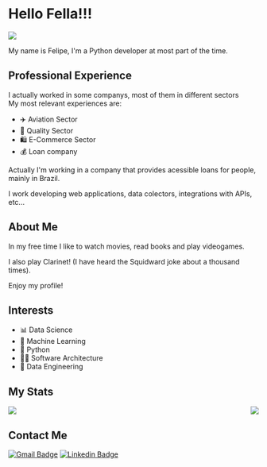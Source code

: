 # Hello Fella!!!

<img src="http://gifimage.net/wp-content/uploads/2018/04/obi-wan-hello-there-gif-8.gif">

My name is Felipe, I'm a Python developer at most part of the time.

## Professional Experience

I actually worked in some companys, most of them in different sectors           
My most relevant experiences are:                              

- ✈️ Aviation Sector
- 👷 Quality Sector
- 🛍️ E-Commerce Sector
- 💰 Loan company

Actually I'm working in a company that provides acessible loans for people, mainly in Brazil.

I work developing web applications, data colectors, integrations with APIs, etc...

## About Me
In my free time I like to watch movies, read books and play videogames.

I also play Clarinet! (I have heard the Squidward joke about a thousand times).

Enjoy my profile!

## Interests

- 📊 Data Science
- 🤖 Machine Learning
- 🐍 Python
- 🧑‍💻 Software Architecture
- 🎲 Data Engineering 

## My Stats

<img src="https://github-readme-stats.vercel.app/api/top-langs/?username=FelipeNicolettiRMario&langs_count=5&theme=synthwave"> <img align="right" src="https://github-readme-stats.vercel.app/api?username=FelipeNicolettiRMario&show_icons=true&theme=synthwave">

## Contact Me

[![Gmail Badge](https://img.shields.io/badge/-Gmail-c14438?style=flat-square&logo=Gmail&logoColor=white&link=mailto:felipenicolettirmario@gmail.com)](mailto:felipenicolettirmario@gmail.com)
[![Linkedin Badge](https://img.shields.io/badge/-LinkedIn-blue?style=flat-square&logo=Linkedin&logoColor=white&link=https://www.linkedin.com/in/https://www.linkedin.com/in/felipe-nicoletti-reis-mario-b52a0a169//)](https://www.linkedin.com/in/https://www.linkedin.com/in/felipe-nicoletti-reis-mario-b52a0a169//)



<!--
**FelipeNicolettiRMario/FelipeNicolettiRMario** is a ✨ _special_ ✨ repository because its `README.md` (this file) appears on your GitHub profile.

Here are some ideas to get you started:

- 🔭 I’m currently working on ...
- 🌱 I’m currently learning ...
- 👯 I’m looking to collaborate on ...
- 🤔 I’m looking for help with ...
- 💬 Ask me about ...
- 📫 How to reach me: ...
- 😄 Pronouns: ...
- ⚡ Fun fact: ...
-->
